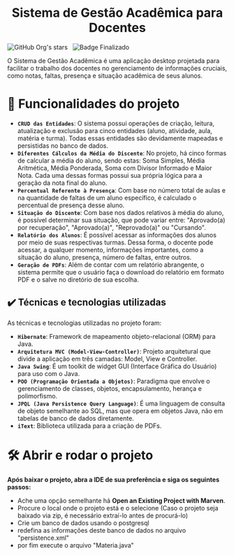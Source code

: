 <h1 align="center">Sistema de Gestão Acadêmica para Docentes</h1>

![GitHub Org's stars](https://img.shields.io/github/license/Artur-Neves/Gerenciamento-escolar_java)
&nbsp;
![Badge Finalizado](http://img.shields.io/static/v1?label=STATUS&message=finalizado)

O Sistema de Gestão Acadêmica é uma aplicação desktop projetada para facilitar o trabalho dos docentes no gerenciamento de informações cruciais, como notas, faltas, presença e situação acadêmica de seus alunos.

# :hammer: Funcionalidades do projeto

- **`CRUD das Entidades`**: O sistema possui operações de criação, leitura, atualização e exclusão para cinco entidades (aluno, atividade, aula, matéria e turma). Todas essas entidades são devidamente mapeadas e persistidas no banco de dados.
- **`Diferentes Cálculos da Média do Discente`**: No projeto, há cinco formas de calcular a média do aluno, sendo estas: Soma Simples, Média Aritmética, Média Ponderada, Soma com Divisor Informado e Maior Nota. Cada uma dessas formas possui sua própria lógica para a geração da nota final do aluno.
- **`Percentual Referente à Presença`**: Com base no número total de aulas e na quantidade de faltas de um aluno específico, é calculado o percentual de presença desse aluno.
- **`Situação do Discente`**: Com base nos dados relativos à média do aluno, é possível determinar sua situação, que pode variar entre: "Aprovado(a) por recuperação", "Aprovado(a)", "Reprovado(a)" ou "Cursando".
- **`Relatório dos Alunos`**: É possível acessar as informações dos alunos por meio de suas respectivas turmas. Dessa forma, o docente pode acessar, a qualquer momento, informações importantes, como a situação do aluno, presença, número de faltas, entre outros.
- **`Geração de PDFs`**: Além de contar com um relatório abrangente, o sistema permite que o usuário faça o download do relatório em formato PDF e o salve no diretório de sua escolha.

## ✔️ Técnicas e tecnologias utilizadas

As técnicas e tecnologias utilizadas no projeto foram:

- **`Hibernate`**: Framework de mapeamento objeto-relacional (ORM) para Java.
- **`Arquitetura MVC (Model-View-Controller)`**: Projeto arquitetural que divide a aplicação em três camadas: Model, View e Controller.
- **`Java Swing`**: É um toolkit de widget GUI (Interface Gráfica do Usuário) para uso com o Java.
- **`POO (Programação Orientada a Objetos)`**: Paradigma que envolve o gerenciamento de classes, objetos, encapsulamento, herança e polimorfismo.
- **`JPQL (Java Persistence Query Language)`**: É uma linguagem de consulta de objeto semelhante ao SQL, mas que opera em objetos Java, não em tabelas de banco de dados diretamente.
- **`iText`**: Biblioteca utilizada para a criação de PDFs.


# 🛠️ Abrir e rodar o projeto

**Após baixar o projeto, abra a IDE de sua preferência e siga os seguintes passos:**

-  Ache uma opção semelhante há **Open an Existing Project with Marven**.
-  Procure o local onde o projeto está e o selecione (Caso o projeto seja baixado via zip, é necessário extraí-lo antes de procurá-lo)
-  Crie um banco de dados usando o postgresql
-  redefina as informações deste banco de dados no arquivo "persistence.xml"
-  por fim execute o arquivo "Materia.java"
